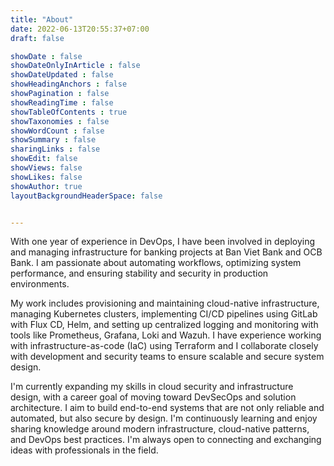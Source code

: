```yaml
---
title: "About"
date: 2022-06-13T20:55:37+07:00
draft: false

showDate : false
showDateOnlyInArticle : false
showDateUpdated : false
showHeadingAnchors : false
showPagination : false
showReadingTime : false
showTableOfContents : true
showTaxonomies : false
showWordCount : false
showSummary : false
sharingLinks : false
showEdit: false
showViews: false
showLikes: false
showAuthor: true
layoutBackgroundHeaderSpace: false


---
```



With one year of experience in DevOps, I have been involved in deploying and managing infrastructure for banking projects at Ban Viet Bank and OCB Bank. I am passionate about automating workflows, optimizing system performance, and ensuring stability and security in production environments.

My work includes provisioning and maintaining cloud-native infrastructure, managing Kubernetes clusters, implementing CI/CD pipelines using GitLab with Flux CD, Helm, and setting up centralized logging and monitoring with tools like Prometheus, Grafana, Loki and Wazuh. I have experience working with infrastructure-as-code (IaC) using Terraform and I collaborate closely with development and security teams to ensure scalable and secure system design.

I'm currently expanding my skills in cloud security and infrastructure design, with a career goal of moving toward DevSecOps and solution architecture. I aim to build end-to-end systems that are not only reliable and automated, but also secure by design. I'm continuously learning and enjoy sharing knowledge around modern infrastructure, cloud-native patterns, and DevOps best practices. I'm always open to connecting and exchanging ideas with professionals in the field.




